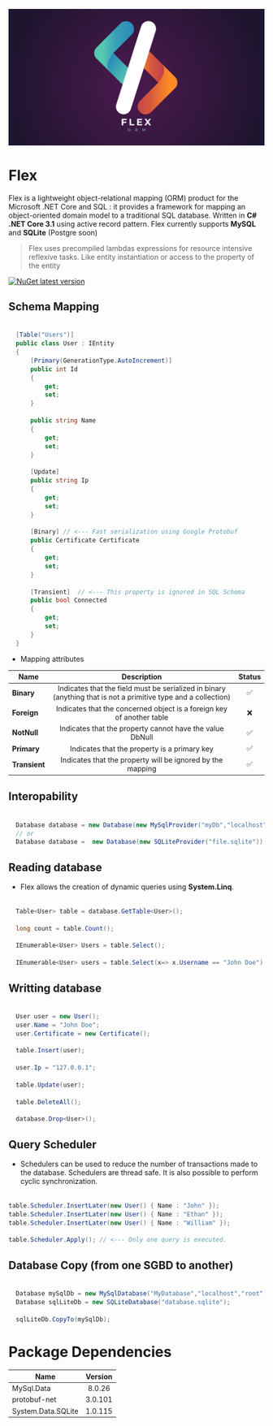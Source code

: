 <p align="center">
  <img src="Misc/logo.png" />
</p>



# Flex 

Flex is a lightweight object-relational mapping (ORM) product for the Microsoft .NET Core and SQL : it provides a framework for mapping an object-oriented domain model to a traditional SQL database. Written in **C# .NET Core 3.1** using active record pattern. Flex currently supports **MySQL** and **SQLite** (Postgre soon)

> Flex uses precompiled lambdas expressions for resource intensive reflexive tasks. Like entity instantiation or access to the property of the entity

[![NuGet latest version](https://badgen.net/nuget/v/Flex/latest)](https://www.nuget.org/packages/Flex/)


## Schema Mapping

```csharp

  [Table("Users")]
  public class User : IEntity 
  { 
      [Primary(GenerationType.AutoIncrement)] 
      public int Id
      {
          get;
          set;
      }

      public string Name
      {
          get;
          set;
      }

      [Update]
      public string Ip
      {
          get;
          set;
      }

      [Binary] // <--- Fast serialization using Google Protobuf 
      public Certificate Certificate 
      {
          get;
          set;
      }

      [Transient]  // <--- This property is ignored in SQL Schema 
      public bool Connected
      {
          get;
          set;
      }
  }
```
 * Mapping attributes

  | Name        | Description           | Status
| ------------- |:-------------:|:-------------:|
| **Binary**      | Indicates that the field must be serialized in binary (anything that is not a primitive type and a collection) | ✅
| **Foreign** | Indicates that the concerned object is a foreign key of another table | ❌
| **NotNull** | Indicates that the property cannot have the value DbNull| ✅
| **Primary** | Indicates that the property is a primary key | ✅
| **Transient** | Indicates that the property will be ignored by the mapping | ✅



 ## Interopability

```csharp

  Database database = new Database(new MySqlProvider("myDb","localhost","root",""));
  // or
  Database database =  new Database(new SQLiteProvider("file.sqlite"));

```

 ## Reading database

* Flex allows the creation of dynamic queries using **System.Linq**.

```csharp

  Table<User> table = database.GetTable<User>();

  long count = table.Count();

  IEnumerable<User> Users = table.Select();

  IEnumerable<User> users = table.Select(x=> x.Username == "John Doe").GroupBy(x => x.Ip); // <--- Dynamic query builder

```

 ## Writting database

```csharp

  User user = new User();
  user.Name = "John Doe";
  user.Certificate = new Certificate();

  table.Insert(user);

  user.Ip = "127.0.0.1";

  table.Update(user);

  table.DeleteAll();

  database.Drop<User>();

```

 ## Query Scheduler

* Schedulers can be used to reduce the number of transactions made to the database. Schedulers are thread safe. It is also possible to perform cyclic synchronization.

```csharp

table.Scheduler.InsertLater(new User() { Name : "John" });
table.Scheduler.InsertLater(new User() { Name : "Ethan" });
table.Scheduler.InsertLater(new User() { Name : "William" });

table.Scheduler.Apply(); // <--- Only one query is executed.

```

 ## Database Copy (from one SGBD to another)

```csharp

  Database mySqlDb = new MySqlDatabase("MyDatabase","localhost","root","");
  Database sqlLiteDb = new SQLiteDatabase("database.sqlite");

  sqlLiteDb.CopyTo(mySqlDb);

```

# Package Dependencies

 | Name        | Version           |
| ------------- |:-------------:|
| MySql.Data      | 8.0.26 | 
| protobuf-net | 3.0.101 |
| System.Data.SQLite | 1.0.115 | 





